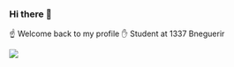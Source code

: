 ### Hi there 👋




:point_up: Welcome back to my profile
:hand: Student at 1337 Bneguerir 

<img align="center" src="https://github-readme-stats.vercel.app/api/<CARD_TYPE>/?username=<USERNAME>&theme=<THEME_NAME>" />
